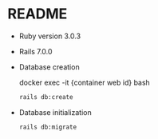 # README

* Ruby version 3.0.3

* Rails 7.0.0

* Database creation

    docker exec -it {container web id} bash
    ```sh
    rails db:create
    ```
* Database initialization
    ```sh
    rails db:migrate
    ```
